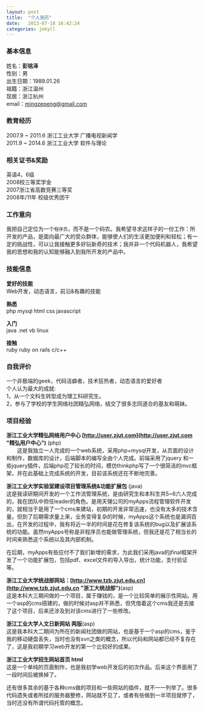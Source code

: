 ```yaml
---
layout: post
title:  "个人简历"
date:   2013-07-18 16:42:24
categories: jekyll
---
```



### 基本信息  
姓名：**彭铭泽**   
性别：男  
出生日期：1989.01.26  
祖籍：浙江温州  
现居：浙江杭州  
email：mingzepeng@gmail.com

### 教育经历
2007.9 ~ 2011.6 浙江工业大学 广播电视新闻学   
2011.9 ~ 2014.6 浙江工业大学 软件与理论


### 相关证书&奖励  
英语4，6级  
2008校三等奖学金  
2007浙江省高数竞赛三等奖    
2008年/11年 校级优秀团干  
  


### 工作意向
我把自己定位为一个`程序员`，而不是一个码农。我希望寻求这样子的一份工作：所开发的产品，是面向最广大的受众群体，能够使人们的生活更加便利和轻松；有一定的挑战性，可以让我接触更多好玩新奇的技术；我并非一个代码机器人，我希望我的思想和我的认知能够融入到我所开发的产品中。


### 技能信息

**爱好的技能**  
Web开发，动态语言，前沿&有趣的技能

**熟悉**  
php mysql html css javascript

**入门**  
java .net vb linux

**接触**  
ruby ruby on rails c/c++  



### 自我评价
一个非极端的geek，代码洁癖者，技术狂热者，动态语言的爱好者  
个人认为最大的成就:  
1，从一个文科生转型成为理工科研究生。  
2，参与了学校的学生网络社团精弘网络，结交了很多志同道合的基友和萌妹。



### 项目经验
**浙江工业大学精弘网络用户中心 [http://user.zjut.com](http://user.zjut.com "精弘用户中心")** (php)  
　　这是我独立一人完成的一个web系统，采用php+mysql开发，从页面的设计和制作，数据库的设计，后端脚本的编写全由个人完成。前端采用了jquery 和一些jquery插件，后端php花了较长的时间，模仿thinkphp写了一个很简洁的mvc框架，并在此基础上完成系统的开发，目前该系统还在不断地完善。


**浙江工业大学实验室建设项目管理系统&功能扩展包** (java)  
这是我读研期间开发的一个工作流管理系统，是由研究生和本科生共5~6六人完成的，我在团队中担任leader的角色。是用天翎公司的myApps流程管理软件开发的，就相当于是用了一个cms来建站，初期的开发非常迅速，也没有太多的技术含量。但到了后期需求量上来，业务变得复杂的时候，myApps这个系统也是漏洞百出，在开发的过程中，我有将近一半的时间是花在修复该系统的bug以及扩展该系统的功能。虽然myApps号称是非程序员也能做管理系统，但我还是花了相当长的时间来熟悉这个系统以及其内部机制。  

在后期，myApps有些应付不了我们新增的需求，为此我们采用java的jfinal框架开发了一个功能扩展包，包括pdf、excel文件的导入导出，统计功能，支付验证等。


**浙江工业大学统战部网站：[http://www.tzb.zjut.edu.cn](http://www.tzb.zjut.edu.cn "浙工大统战部")**(asp)  
这是本科大三期间做的一个项目，属于赚钱的，是一个比较简单的展示性网站。用一个asp的cms搭建的，做的时候对asp并不熟悉，但凭借着这个cms我还是去接了这个项目，后来还涉及到对该cms进行了一些修改。


**浙江工业大学人文日新网站 两版**(asp)  
这是我本科大二期间为所在的新闻社团做的网站，也是基于一个asp的cms，鉴于我的移动硬盘丢失，当时也没有svn之类的概念，所以代码和网站都已经不复存在了，这是我初期学习web开发的第一个比较好的成果。


**浙江工业大学招生网站首页 html**  
这是一个单纯的页面制作，也是我初学web开发后的初次作品。后来这个界面用了一段时间后被换掉了。


还有很多其余的基于各种cms做的项目和一些网站的插件，就不一一列举了。很多代码遗失或者所挂的服务器整修，网站就不见了，或者有些做到一半项目就停了，当时还没有所谓代码托管的概念。


<!-- Check out the [Jekyll docs][jekyll] for more info on how to get the most out of Jekyll. File all bugs/feature requests at [Jekyll's GitHub repo][jekyll-gh].

[jekyll-gh]: https://github.com/mojombo/jekyll
[jekyll]:    http://jekyllrb.com
 -->